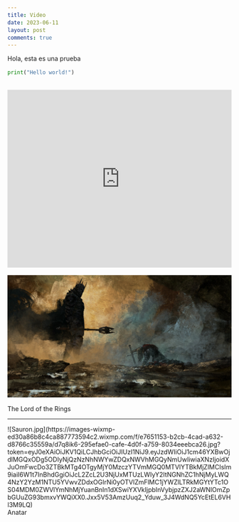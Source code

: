 ```yaml
---
title: Video
date: 2023-06-11
layout: post
comments: true
---
```

Hola, esta es una prueba
<br>
``` py
print("Hello world!")
```
<br>
 <iframe width="100%" height="400" src="https://www.youtube.com/embed/oXGegwLtGuA" frameborder="0" allowfullscreen></iframe>

![lotr.jpg](/.media/img_4.jpeg)
<figcaption> The Lord of the Rings </figcaption>

<hr>
![Sauron.jpg](https://images-wixmp-ed30a86b8c4ca887773594c2.wixmp.com/f/e7651153-b2cb-4cad-a632-d8766c35559a/d7q8ik6-295efae0-cafe-4d0f-a759-8034eeebca26.jpg?token=eyJ0eXAiOiJKV1QiLCJhbGciOiJIUzI1NiJ9.eyJzdWIiOiJ1cm46YXBwOjdlMGQxODg5ODIyNjQzNzNhNWYwZDQxNWVhMGQyNmUwIiwiaXNzIjoidXJuOmFwcDo3ZTBkMTg4OTgyMjY0MzczYTVmMGQ0MTVlYTBkMjZlMCIsIm9iaiI6W1t7InBhdGgiOiJcL2ZcL2U3NjUxMTUzLWIyY2ItNGNhZC1hNjMyLWQ4NzY2YzM1NTU5YVwvZDdxOGlrNi0yOTVlZmFlMC1jYWZlLTRkMGYtYTc1OS04MDM0ZWVlYmNhMjYuanBnIn1dXSwiYXVkIjpbInVybjpzZXJ2aWNlOmZpbGUuZG93bmxvYWQiXX0.Jxx5V53AmzUuq2_Yduw_3J4WdNQ5YcEtEL6VHl3M9LQ)
<figcaption> Anatar </figcaption>